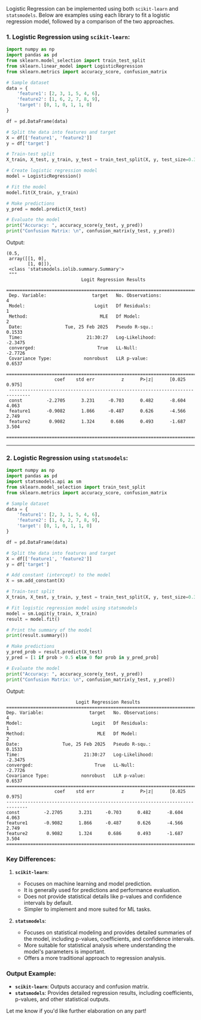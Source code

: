 Logistic Regression can be implemented using both `scikit-learn` and `statsmodels`. Below are examples using each library to fit a logistic regression model, followed by a comparison of the two approaches.

### 1. **Logistic Regression using `scikit-learn`**:

```python
import numpy as np
import pandas as pd
from sklearn.model_selection import train_test_split
from sklearn.linear_model import LogisticRegression
from sklearn.metrics import accuracy_score, confusion_matrix

# Sample dataset
data = {
    'feature1': [2, 3, 1, 5, 4, 6],
    'feature2': [1, 6, 2, 7, 8, 9],
    'target': [0, 1, 0, 1, 1, 0]
}

df = pd.DataFrame(data)

# Split the data into features and target
X = df[['feature1', 'feature2']]
y = df['target']

# Train-test split
X_train, X_test, y_train, y_test = train_test_split(X, y, test_size=0.3, random_state=42)

# Create logistic regression model
model = LogisticRegression()

# Fit the model
model.fit(X_train, y_train)

# Make predictions
y_pred = model.predict(X_test)

# Evaluate the model
print("Accuracy: ", accuracy_score(y_test, y_pred))
print("Confusion Matrix: \n", confusion_matrix(y_test, y_pred))
```
Output:
```
(0.5,
 array([[1, 0],
        [1, 0]]),
 <class 'statsmodels.iolib.summary.Summary'>
 """
                            Logit Regression Results                           
 ==============================================================================
 Dep. Variable:                 target   No. Observations:                    4
 Model:                          Logit   Df Residuals:                        1
 Method:                           MLE   Df Model:                            2
 Date:                Tue, 25 Feb 2025   Pseudo R-squ.:                  0.1533
 Time:                        21:30:27   Log-Likelihood:                -2.3475
 converged:                       True   LL-Null:                       -2.7726
 Covariance Type:            nonrobust   LLR p-value:                    0.6537
 ==============================================================================
                  coef    std err          z      P>|z|      [0.025      0.975]
 ------------------------------------------------------------------------------
 const         -2.2705      3.231     -0.703      0.482      -8.604       4.063
 feature1      -0.9082      1.866     -0.487      0.626      -4.566       2.749
 feature2       0.9082      1.324      0.686      0.493      -1.687       3.504
 ==============================================================================

```
--- 
### 2. **Logistic Regression using `statsmodels`**:

```python
import numpy as np
import pandas as pd
import statsmodels.api as sm
from sklearn.model_selection import train_test_split
from sklearn.metrics import accuracy_score, confusion_matrix

# Sample dataset
data = {
    'feature1': [2, 3, 1, 5, 4, 6],
    'feature2': [1, 6, 2, 7, 8, 9],
    'target': [0, 1, 0, 1, 1, 0]
}

df = pd.DataFrame(data)

# Split the data into features and target
X = df[['feature1', 'feature2']]
y = df['target']

# Add constant (intercept) to the model
X = sm.add_constant(X)

# Train-test split
X_train, X_test, y_train, y_test = train_test_split(X, y, test_size=0.3, random_state=42)

# Fit logistic regression model using statsmodels
model = sm.Logit(y_train, X_train)
result = model.fit()

# Print the summary of the model
print(result.summary())

# Make predictions
y_pred_prob = result.predict(X_test)
y_pred = [1 if prob > 0.5 else 0 for prob in y_pred_prob]

# Evaluate the model
print("Accuracy: ", accuracy_score(y_test, y_pred))
print("Confusion Matrix: \n", confusion_matrix(y_test, y_pred))
```
Output:
```
                          Logit Regression Results                           
==============================================================================
Dep. Variable:                 target   No. Observations:                    4
Model:                          Logit   Df Residuals:                        1
Method:                           MLE   Df Model:                            2
Date:                Tue, 25 Feb 2025   Pseudo R-squ.:                  0.1533
Time:                        21:30:27   Log-Likelihood:                -2.3475
converged:                       True   LL-Null:                       -2.7726
Covariance Type:            nonrobust   LLR p-value:                    0.6537
==============================================================================
                  coef    std err          z      P>|z|      [0.025      0.975]
------------------------------------------------------------------------------
const         -2.2705      3.231     -0.703      0.482      -8.604       4.063
feature1      -0.9082      1.866     -0.487      0.626      -4.566       2.749
feature2       0.9082      1.324      0.686      0.493      -1.687       3.504
==============================================================================
```

### Key Differences:

1. **`scikit-learn`**:
   - Focuses on machine learning and model prediction.
   - It is generally used for predictions and performance evaluation.
   - Does not provide statistical details like p-values and confidence intervals by default.
   - Simpler to implement and more suited for ML tasks.

2. **`statsmodels`**:
   - Focuses on statistical modeling and provides detailed summaries of the model, including p-values, coefficients, and confidence intervals.
   - More suitable for statistical analysis where understanding the model's parameters is important.
   - Offers a more traditional approach to regression analysis.

### Output Example:
- **`scikit-learn`**: Outputs accuracy and confusion matrix.
- **`statsmodels`**: Provides detailed regression results, including coefficients, p-values, and other statistical outputs.

Let me know if you'd like further elaboration on any part!
